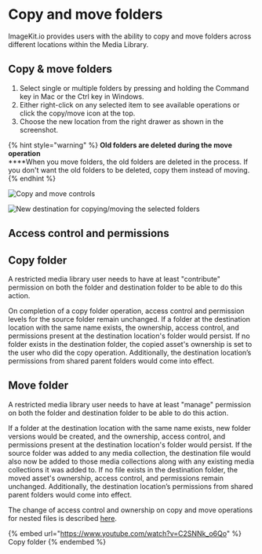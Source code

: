 # Copy and move folders

ImageKit.io provides users with the ability to copy and move folders across different locations within the Media Library.

## Copy & move folders

1. Select single or multiple folders by pressing and holding the Command key in Mac or the Ctrl key in Windows.
2. Either right-click on any selected item to see available operations or click the copy/move icon at the top.
3. Choose the new location from the right drawer as shown in the screenshot.

{% hint style="warning" %}
**Old folders are deleted during the move operation**\
****When you move folders, the old folders are deleted in the process. If you don't want the old folders to be deleted, copy them instead of moving.
{% endhint %}

![Copy and move controls](../../.gitbook/assets/copy-move-folder-dropdown.png)

![New destination for copying/moving the selected folders](<../../.gitbook/assets/copy-move-folder-drawer.png>)

## Access control and permissions

## Copy folder
A restricted media library user needs to have at least "contribute" permission on both the folder and destination folder to be able to do this action.

On completion of a copy folder operation, access control and permission levels for the source folder remain unchanged. If a folder at the destination location with the same name exists, the ownership, access control, and permissions present at the destination location's folder would persist. If no folder exists in the destination folder, the copied asset's ownership is set to the user who did the copy operation. Additionally, the destination location’s permissions from shared parent folders would come into effect.

## Move folder
A restricted media library user needs to have at least "manage" permission on both the folder and destination folder to be able to do this action.

If a folder at the destination location with the same name exists, new folder versions would be created, and the ownership, access control, and permissions present at the destination location's folder would persist. If the source folder was added to any media collection, the destination file would also now be added to those media collections along with any existing media collections it was added to. If no file exists in the destination folder, the moved asset's ownership, access control, and permissions remain unchanged. Additionally, the destination location’s permissions from shared parent folders would come into effect.

The change of access control and ownership on copy and move operations for nested files is described [here](./copy-and-move-files.md#access-control-and-permissions).

{% embed url="https://www.youtube.com/watch?v=C2SNNk_o6Qo" %}
Copy folder
{% endembed %}
